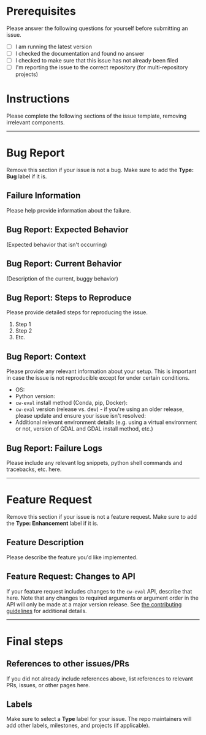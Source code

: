 # Prerequisites
Please answer the following questions for yourself before submitting an issue.
- [ ] I am running the latest version
- [ ] I checked the documentation and found no answer
- [ ] I checked to make sure that this issue has not already been filed
- [ ] I'm reporting the issue to the correct repository (for multi-repository projects)

# Instructions
Please complete the following sections of the issue template, removing irrelevant components.

---

# Bug Report
Remove this section if your issue is not a bug. Make sure to add the __Type: Bug__ label if it is.

## Failure Information
Please help provide information about the failure.

## Bug Report: Expected Behavior
(Expected behavior that isn't occurring)

## Bug Report: Current Behavior
(Description of the current, buggy behavior)

## Bug Report: Steps to Reproduce
Please provide detailed steps for reproducing the issue.
1. Step 1
2. Step 2
3. Etc.

## Bug Report: Context
Please provide any relevant information about your setup. This is important in case the issue is not reproducible except for under certain conditions.
- OS:
- Python version:
- `cw-eval` install method (Conda, pip, Docker):
- `cw-eval` version (release vs. dev) - if you're using an older release, please update and ensure your issue isn't resolved:
- Additional relevant environment details (e.g. using a virtual environment or not, version of GDAL and GDAL install method, etc.)

## Bug Report: Failure Logs
Please include any relevant log snippets, python shell commands and tracebacks, etc. here.

---

# Feature Request
Remove this section if your issue is not a feature request. Make sure to add the __Type: Enhancement__ label if it is.
## Feature Description
Please describe the feature you'd like implemented.

## Feature Request: Changes to API
If your feature request includes changes to the `cw-eval` API, describe that here. Note that any changes to required arguments or argument order in the API will only be made at a major version release. See [the contributing guidelines]() for additional details.

---

# Final steps

## References to other issues/PRs
If you did not already include references above, list references to relevant PRs, issues, or other pages here.

## Labels
Make sure to select a __Type__ label for your issue. The repo maintainers will add other labels, milestones, and projects (if applicable).
